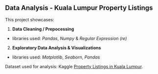 ## Data Analysis - Kuala Lumpur Property Listings

This project showcases:

1. **Data Cleaning / Prepocessing**
* libraries used: *Pandas*, *Numpy* & *Regular Expression (re)*

2. **Exploratory Data Analysis & Visualizations**
* libraries used: *Matplotlib*, *Seaborn*, *Pandas* 

Dataset used for analysis: Kaggle [Property Listings in Kuala Lumpur](https://www.kaggle.com/dragonduck/property-listings-in-kuala-lumpur).
